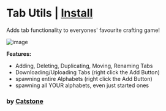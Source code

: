 # Tab Utils | [Install](https://raw.githubusercontent.com/InfiniteCraftCommunity/userscripts/master/userscripts/Tab%20Utils/index.user.js)

Adds tab functionality to everyones' favourite crafting game!

![image](https://github.com/user-attachments/assets/c9edcff5-9b38-4142-9f30-deb104c0aa4f)

**Features:**
  - Adding, Deleting, Duplicating, Moving, Renaming Tabs
  - Downloading/Uploading Tabs (right click the Add Button)
  - spawning entire Alphabets (right click the Add Button)
  - spawning all YOUR alphabets, even just started ones

### by [Catstone](https://github.com/RedCatstone)
